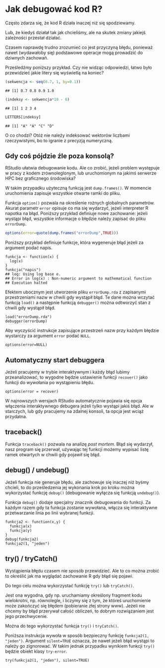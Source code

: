 # Jak debugować kod R? 

Często zdarza się, że kod R działa inaczej niż się spodziewamy.

Lub, że kiedyś działał tak jak chcieliśmy, ale na skutek zmiany jakiejś zależności przestał działać.

Czasem naprawdę trudno zrozumieć co jest przyczyną błędu, ponieważ nawet (wydawałoby się) podstawowe operacje mogą prowadzić do dziwnych zachowań.

Prześledźmy poniższy przykład. Czy nie widząc odpowiedzi, łatwo było przewidzieć jakie litery się wyświetlą na koniec?


```r
(sekwencja <- seq(0.7, 1, by=0.1))
```

```
## [1] 0.7 0.8 0.9 1.0
```

```r
(indeksy <- sekwencja*10 - 6)
```

```
## [1] 1 2 3 4
```

```r
LETTERS[indeksy]
```

```
## [1] "A" "A" "C" "D"
```

O co chodzi? Otóż nie należy indeksować wektorów liczbami rzeczywistymi, bo to igranie z precyzją numeryczną.


## Gdy coś pójdzie źle poza konsolą?

RStudio ułatwia debugowanie kodu. Ale co zrobić, jeżeli problem występuje w pracy z kodem zrównoleglonym, lub uruchomionym na jakimś serwerze HPC bez graficznego środowiska?

W takim przypadku użyteczną funkcją jest `dump.frames()`. W momencie uruchomienia zapisuje wszystkie otwarte ramki do pliku. 

Funkcja `option()` pozwala na określenie rożnych globalnych parametrów. Akurat parametr `error` opisuje co ma się wydarzyć, jeżeli interpreter R napotka na błąd. Poniższy przykład definiuje nowe zachowanie: jeżeli wystąpi błąd, wszystkie informacje o błędzie należy zapisać do pliku `errorDump`.


```r
options(error=quote(dump.frames("errorDump",TRUE)))
```

Poniższy przykład definiuje funkcje, która wygeneruje błąd jeżeli za argument podać napis.

```
funkcja <- function(x) {
  log(x)
}
funkcja("napis")
## log: Using log base e.
## Error in log(x) : Non-numeric argument to mathematical function
## Execution halted
```

Efektem ubocznym jest utworzenie pliku `errorDump.rda` z zapisanymi przestrzeniami nazw w chwili gdy wystąpił błąd. Te dane można wczytać funkcją `load()` a następnie funkcją `debugger()` można odtworzyć stan z chwili gdy wystąpił błąd.

```
load("errorDump.rda")
debugger(errorDump)
```

Aby wyczyścić instrukcje zapisujące przestrzeń nazw przy każdym błędzie wystarczy za argument `error` podać `NULL`.

```
options(error=NULL)
```

## Automatyczny start debuggera

Jeżeli pracujemy w trybie interaktywnym i każdy błąd lubimy przeanalizować, to wygodne będzie ustawienie funkcji `recover()` jako funkcji do wywołania po wystąpieniu błędu.

```
options(error = recover)
```

W najnowszych wersjach RStudio automatycznie pojawia się opcja włączenia interaktywnego debugera jeżeli tylko wystąpi jakiś błąd. Ale w starczych, lub gdy pracujemy na zdalnej konsoli, ta opcja jest wciąż przydatna.


## traceback()

Funkcja `traceback()` pozwala na analizę *post mortem*. Błąd się wydarzył, nasz program się przerwał, używając tej funkcji możemy wypisać listę ramek otwartych w chwili gdy pojawił się błąd.

## debug() / undebug()

Jeżeli funkcja nie generuje błędu, ale zachowuje się inaczej niż byśmy chcieli, to do prześledzenia jej wykonania krok po kroku można wykorzystać funkcję `debug()` (debugowanie wyłącza się funkcją `undebug()`). 

Funkcja `debug()` dodaje specjalny znacznik debugowania do funkcji. Za każdym razem gdy ta funkcja zostanie wywołana, włącza się interaktywne przetwarzanie linia po linii wybranej funkcji. 

```
funkcja2 <- function(x,y) {
  funkcja(x)
  funkcja(y)
}
debug(funkcja2)
funkcja2(1, "jeden")
```

## try() / tryCatch()

Wystąpienia błędu czasem nie sposób przewidzieć.
Ale to co można zrobić to określić jak ma wyglądać zachowanie R gdy błąd się pojawi.

Do tego celu można wykorzystać funkcję `try()` lub `tryCatch()`.

Jest ona wygodna, gdy np. uruchamiamy określony fragment kodu wielokrotni, np. równolegle, i liczymy się z tym, że któreś uruchomienie może zakończyć się błędem (pobieranie złej strony www).
Jeżeli nie chcemy by błąd przerywał całość obliczeń, to dobrym rozwiązaniem jest jego przechwycenie.

Można do tego wykorzystać funkcja `try()` i `tryCatch()`.

Poniższa instrukcja wywoła w sposób bezpieczny funkcję `funkcja2(1, "jeden")`. Argument `silent=TRUE` oznacza, że nawet jeżeli błąd wystąpi to należy go zignorować. W takim jednak przypadku wynikiem funkcji `try()` będzie obiekt klasy `try-error`.

```
try(funkcja2(1, "jeden"), silent=TRUE)
```


